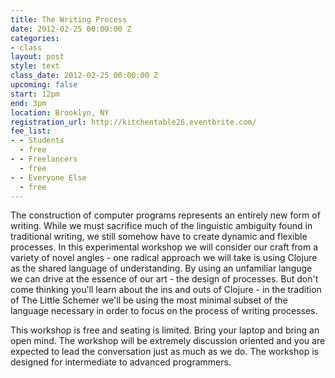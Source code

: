 ```yaml
---
title: The Writing Process
date: 2012-02-25 00:00:00 Z
categories:
- class
layout: post
style: text
class_date: 2012-02-25 00:00:00 Z
upcoming: false
start: 12pm
end: 3pm
location: Brooklyn, NY
registration_url: http://kitchentable26.eventbrite.com/
fee_list:
- - Students
  - free
- - Freelancers
  - free
- - Everyone Else
  - free
---
```


The construction of computer programs represents an entirely new
form of writing. While we must sacrifice much of the linguistic
ambiguity found in traditional writing, we still somehow have to
create dynamic and flexible processes. In this experimental workshop
we will consider our craft from a variety of novel angles - one
radical approach we will take is using Clojure as the shared
language of understanding. By using an unfamiliar languge we can
drive at the essence of our art - the design of processes. But don't
come thinking you'll learn about the ins and outs of Clojure - in
the tradition of The Little Schemer we'll be using the most minimal
subset of the language necessary in order to focus on the
process of writing processes.

This workshop is free and seating is limited. Bring your laptop and
bring an open mind. The workshop will be extremely discussion
oriented and you are expected to lead the conversation just as much
as we do. The workshop is designed for intermediate to advanced
programmers.
